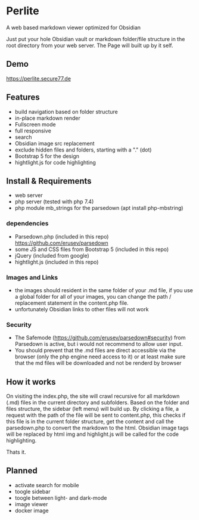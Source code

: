 # Perlite
A web based markdown viewer optimized for Obsidian

Just put your hole Obsidian vault or markdown folder/file structure in the root directory from your web server. The Page will built up by it self. 


## Demo

https://perlite.secure77.de


## Features

- build navigation based on folder structure
- in-place markdown render
- Fullscreen mode
- full responsive
- search
- Obsidian image src replacement
- exclude hidden files and folders, starting with a "." (dot)
- Bootstrap 5 for the design
- hightlight.js for code highlighting



## Install & Requirements

- web server
- php server (tested with php 7.4)
- php module mb_strings for the parsedown (apt install php-mbstring)


### dependencies
- Parsedown.php (included in this repo) https://github.com/erusev/parsedown
- some JS and CSS files from Bootstrap 5 (included in this repo)
- jQuery (included from google)
- hightlight.js (included in this repo)


### Images and Links

- the images should resident in the same folder of your .md file, if you use a global folder for all of your images, you can change the path / replacement statement in the content.php file.
- unfortunately Obsidian links to other files will not work


### Security

- The Safemode (https://github.com/erusev/parsedown#security) from Parsedown is active, but i would not recommend to allow user input.
- You should prevent that the .md files are direct accessible via the browser (only the php engine need access to it) or at least make sure that the md files will be downloaded and not be renderd by browser


## How it works

On visiting the index.php, the site will crawl recursive for all markdown (.md) files in the current directory and subfolders. Based on the folder and files structure, the sidebar (left menu) will build up. By clicking a file, a request with the path of the file will be sent to content.php, this checks if this file is in the current folder structure, get the content and call the parsedown.php to convert the markdown to the html. Obsidian image tags will be replaced by html img and highlight.js will be called for the code highlighting.

Thats it.


## Planned

- activate search for mobile
- toogle sidebar
- toogle between light- and dark-mode
- image viewer
- docker image

